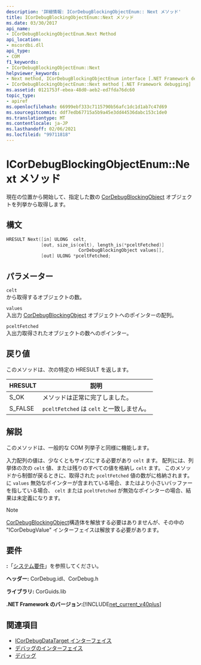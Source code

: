 ```yaml
---
description: '詳細情報: ICorDebugBlockingObjectEnum:: Next メソッド'
title: ICorDebugBlockingObjectEnum::Next メソッド
ms.date: 03/30/2017
api_name:
- ICorDebugBlockingObjectEnum.Next Method
api_location:
- mscordbi.dll
api_type:
- COM
f1_keywords:
- ICorDebugBlockingObjectEnum::Next
helpviewer_keywords:
- Next method, ICorDebugBlockingObjectEnum interface [.NET Framework debugging]
- ICorDebugBlockingObjectEnum::Next method [.NET Framework debugging]
ms.assetid: 0121753f-ebea-48d0-aeb2-ed7fda76dc60
topic_type:
- apiref
ms.openlocfilehash: 66999ebf333c7115790b56afc1dc1d1ab7c47d69
ms.sourcegitcommit: ddf7edb67715a5b9a45e3dd44536dabc153c1de0
ms.translationtype: MT
ms.contentlocale: ja-JP
ms.lasthandoff: 02/06/2021
ms.locfileid: "99711818"
---
```

# <a name="icordebugblockingobjectenumnext-method"></a>ICorDebugBlockingObjectEnum::Next メソッド

現在の位置から開始して、指定した数の [CorDebugBlockingObject](cordebugblockingobject-structure.md) オブジェクトを列挙から取得します。  
  
## <a name="syntax"></a>構文  
  
```cpp  
HRESULT Next([in] ULONG  celt,  
             [out, size_is(celt), length_is(*pceltFetched)]  
                           CorDebugBlockingObject values[],  
             [out] ULONG *pceltFetched;  
```  
  
## <a name="parameters"></a>パラメーター  

 `celt`  
 から取得するオブジェクトの数。  
  
 `values`  
 入出力 [CorDebugBlockingObject](cordebugblockingobject-structure.md) オブジェクトへのポインターの配列。  
  
 `pceltFetched`  
 入出力取得されたオブジェクトの数へのポインター。  
  
## <a name="return-value"></a>戻り値  

 このメソッドは、次の特定の HRESULT を返します。  
  
|HRESULT|説明|  
|-------------|-----------------|  
|S_OK|メソッドは正常に完了しました。|  
|S_FALSE|`pceltFetched` は `celt` と一致しません。|  
  
## <a name="remarks"></a>解説  

 このメソッドは、一般的な COM 列挙子と同様に機能します。  
  
 入力配列の値は、少なくともサイズにする必要があり `celt` ます。 配列には、列挙体の次の `celt` 値、または残りのすべての値を格納し `celt` ます。 このメソッドから制御が戻るときに、取得された `pceltFetched` 値の数がに格納されます。 に `values` 無効なポインターが含まれている場合、またはより小さいバッファーを指している場合、 `celt` または `pceltFetched` が無効なポインターの場合、結果は未定義になります。  
  
> [!NOTE]
> [CorDebugBlockingObject](cordebugblockingobject-structure.md)構造体を解放する必要はありませんが、その中の "ICorDebugValue" インターフェイスは解放する必要があります。  
  
## <a name="requirements"></a>要件  

 **:**「[システム要件](../../get-started/system-requirements.md)」を参照してください。  
  
 **ヘッダー:** CorDebug.idl、CorDebug.h  
  
 **ライブラリ:** CorGuids.lib  
  
 **.NET Framework のバージョン:**[!INCLUDE[net_current_v40plus](../../../../includes/net-current-v40plus-md.md)]  
  
## <a name="see-also"></a>関連項目

- [ICorDebugDataTarget インターフェイス](icordebugdatatarget-interface.md)
- [デバッグのインターフェイス](debugging-interfaces.md)
- [デバッグ](index.md)
